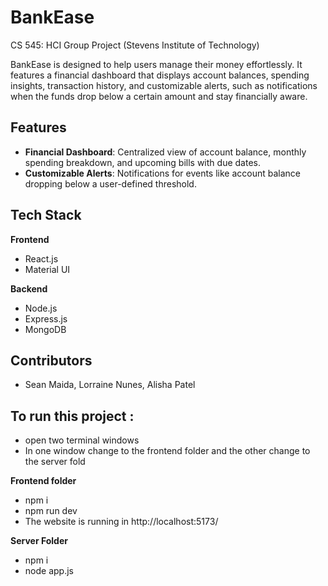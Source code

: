 # BankEase
CS 545: HCI Group Project (Stevens Institute of Technology)

BankEase is designed to help users manage their money effortlessly. It features a financial dashboard that displays account balances, spending insights, transaction history, and customizable alerts, such as notifications when the funds drop below a certain amount and stay financially aware.

## Features
- **Financial Dashboard**: Centralized view of account balance, monthly spending breakdown, and upcoming bills with due dates.
- **Customizable Alerts**: Notifications for events like account balance dropping below a user-defined threshold.

## Tech Stack
**Frontend**
- React.js
- Material UI

**Backend**
- Node.js
- Express.js
- MongoDB

## Contributors
- Sean Maida, Lorraine Nunes, Alisha Patel

## To run this project :
* open two terminal windows
* In one window change to the frontend folder and the other change to the server fold

**Frontend folder**
* npm i
* npm run dev
* The website is running in http://localhost:5173/

**Server Folder**
* npm i
* node app.js

